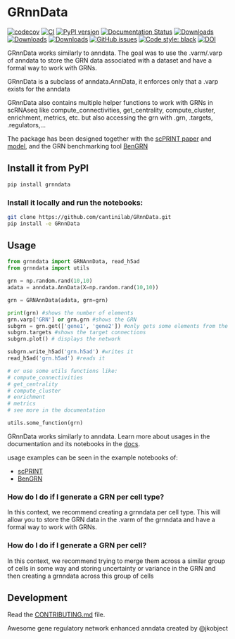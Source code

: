 # GRnnData

[![codecov](https://codecov.io/gh/cantinilab/GRnnData/branch/main/graph/badge.svg?token=GRnnData_token_here)](https://codecov.io/gh/cantinilab/GRnnData)
[![CI](https://github.com/cantinilab/GRnnData/actions/workflows/main.yml/badge.svg)](https://github.com/cantinilab/GRnnData/actions/workflows/main.yml)
[![PyPI version](https://badge.fury.io/py/GRnnData.svg)](https://badge.fury.io/py/benGRN)
[![Documentation Status](https://readthedocs.org/projects/GRnnData/badge/?version=latest)](https://GRnnData.readthedocs.io/en/latest/?badge=latest)
[![Downloads](https://pepy.tech/badge/GRnnData)](https://pepy.tech/project/GRnnData)
[![Downloads](https://pepy.tech/badge/GRnnData/month)](https://pepy.tech/project/GRnnData)
[![Downloads](https://pepy.tech/badge/GRnnData/week)](https://pepy.tech/project/GRnnData)
[![GitHub issues](https://img.shields.io/github/issues/cantinilab/GRnnData)](https://img.shields.io/github/issues/cantinilab/GRnnData)
[![Code style: black](https://img.shields.io/badge/code%20style-black-000000.svg)](https://github.com/psf/black)
[![DOI](https://img.shields.io/badge/DOI-10.1101%2F2024.07.29.605556-blue)](https://doi.org/10.1101/2024.07.29.605556)

GRnnData works similarly to anndata. The goal was to use the .varm/.varp of anndata to store the GRN data associated with a dataset and have a formal way to work with GRNs.

GRnnData is a subclass of anndata.AnnData, it enforces only that a .varp exists for the anndata

GRnnData also contains multiple helper functions to work with GRNs in scRNAseq like compute_connectivities, get_centrality, compute_cluster, enrichment, metrics, etc. but also accessing the grn with .grn, .targets, .regulators,...

The package has been designed together with the [scPRINT paper](https://doi.org/10.1101/2024.07.29.605556) and [model](https://github.com/cantinilab/scPRINT), and the GRN benchmarking tool [BenGRN](https://github.com/jkobject/BenGRN)

## Install it from PyPI

```bash
pip install grnndata
```

### Install it locally and run the notebooks:

```bash
git clone https://github.com/cantinilab/GRnnData.git
pip install -e GRnnData
```

## Usage

```py
from grnndata import GRNAnnData, read_h5ad
from grnndata import utils

grn = np.random.rand(10,10)
adata = anndata.AnnData(X=np.random.rand(10,10))

grn = GRNAnnData(adata, grn=grn)

print(grn) #shows the number of elements
grn.varp['GRN'] or grn.grn #shows the GRN
subgrn = grn.get(['gene1', 'gene2']) #only gets some elements from the GRN
subgrn.targets #shows the target connections
subgrn.plot() # displays the network

subgrn.write_h5ad('grn.h5ad') #writes it
read_h5ad('grn.h5ad') #reads it

# or use some utils functions like:
# compute_connectivities
# get_centrality
# compute_cluster
# enrichment
# metrics
# see more in the documentation

utils.some_function(grn)
```

GRnnData works similarly to anndata. Learn more about usages in the documentation and its notebooks in the [docs](https://cantinilab.github.io/GRnnData/). 

usage examples can be seen in the example notebooks of:
- [scPRINT](https://www.jkobject.com/scPRINT/notebooks/cancer_usecase/)
- [BenGRN](https://www.jkobject.com/benGRN/notebooks/bench_omni_genie3/)

### How do I do if I generate a GRN per cell type?

In this context, we recommend creating a grnndata per cell type. This will allow you to store the GRN data in the .varm of the grnndata and have a formal way to work with GRNs.

### How do I do if I generate a GRN per cell?

In this context, we recommend trying to merge them across a similar group of cells in some way and storing uncertainty or variance in the GRN and then creating a grnndata across this group of cells

## Development

Read the [CONTRIBUTING.md](../CONTRIBUTING.md) file.

Awesome gene regulatory network enhanced anndata created by @jkobject
